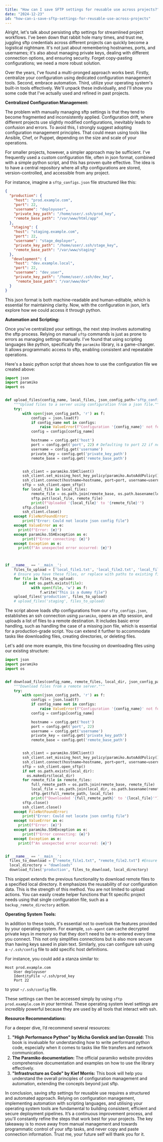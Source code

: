 ```yaml
---
title: "How can I save SFTP settings for reusable use across projects?"
date: "2024-12-23"
id: "how-can-i-save-sftp-settings-for-reusable-use-across-projects"
---
```


Alright, let's talk about persisting sftp settings for streamlined project workflows. I've been down that rabbit hole many times, and trust me, juggling sftp credentials across different projects can quickly become a logistical nightmare. It's not just about remembering hostnames, ports, and usernames; it's also about managing private keys, dealing with different connection options, and ensuring security. Forget copy-pasting configurations; we need a more robust solution.

Over the years, I've found a multi-pronged approach works best. Firstly, centralize your configuration using dedicated configuration management tools. Second, embrace automation. Third, utilize your operating system's built-in tools effectively. We'll unpack these individually, and I'll show you some code that I've actually used and refined in past projects.

**Centralized Configuration Management:**

The problem with manually managing sftp settings is that they tend to become fragmented and inconsistently applied. Configuration drift, where different projects use slightly modified configurations, inevitably leads to confusion and errors. To avoid this, I strongly suggest adopting configuration management principles. That could mean using tools like Ansible, Chef, or Puppet, depending on the size and scale of your operations.

For smaller projects, however, a simpler approach may be sufficient. I've frequently used a custom configuration file, often in json format, combined with a simple python script, and this has proven quite effective. The idea is to have a central repository where all sftp configurations are stored, version-controlled, and accessible from any project.

For instance, imagine a `sftp_configs.json` file structured like this:

```json
{
  "production": {
    "host": "prod.example.com",
    "port": 22,
    "username": "deployuser",
    "private_key_path": "/home/user/.ssh/prod_key",
    "remote_base_path": "/var/www/html/app"
  },
   "staging": {
    "host": "staging.example.com",
    "port": 22,
    "username": "stage_deployer",
    "private_key_path": "/home/user/.ssh/stage_key",
    "remote_base_path": "/var/www/staging"
  },
   "development": {
    "host": "dev.example.local",
    "port": 22,
    "username": "dev_user",
    "private_key_path": "/home/user/.ssh/dev_key",
     "remote_base_path": "/var/www/dev"
  }
}
```

This json format is both machine-readable and human-editable, which is essential for maintaining clarity. Now, with the configuration in json, let’s explore how we could access it through python.

**Automation and Scripting:**

Once you've centralized your settings, the next step involves automating the sftp process. Relying on manual `sftp` commands is just as prone to errors as managing settings manually. I've found that using scripting languages like python, specifically the `paramiko` library, is a game-changer. It allows programmatic access to sftp, enabling consistent and repeatable operations.

Here's a basic python script that shows how to use the configuration file we created above:

```python
import json
import paramiko
import os


def upload_files(config_name, local_files, json_config_path='sftp_configs.json'):
    """Upload files to a server using configuration from a json file."""
    try:
        with open(json_config_path, 'r') as f:
            configs = json.load(f)
            if config_name not in configs:
                raise ValueError(f"Configuration '{config_name}' not found.")
            config = configs[config_name]

            hostname = config.get('host')
            port = config.get('port', 22) # Defaulting to port 22 if not found.
            username = config.get('username')
            private_key = config.get('private_key_path')
            remote_base = config.get('remote_base_path')


        ssh_client = paramiko.SSHClient()
        ssh_client.set_missing_host_key_policy(paramiko.AutoAddPolicy())
        ssh_client.connect(hostname=hostname, port=port, username=username, key_filename=private_key)
        sftp = ssh_client.open_sftp()
        for local_file in local_files:
            remote_file = os.path.join(remote_base, os.path.basename(local_file))
            sftp.put(local_file, remote_file)
            print(f"Uploaded '{local_file}' to '{remote_file}'")
        sftp.close()
        ssh_client.close()
    except FileNotFoundError:
        print("Error: Could not locate json config file")
    except ValueError as e:
      print(f"Error: {e}")
    except paramiko.SSHException as e:
        print(f"Error connecting: {e}")
    except Exception as e:
      print(f"An unexpected error occurred: {e}")



if __name__ == '__main__':
    files_to_upload = ['local_file1.txt', 'local_file2.txt', 'local_file3.txt']
    # Ensure you have these files, or replace with paths to existing files
    for file in files_to_upload:
        if not os.path.exists(file):
            with open(file, 'w') as f:
                f.write("This is a dummy file")
    upload_files('production', files_to_upload)
    # upload_files('staging', files_to_upload)
```

The script above loads sftp configurations from our `sftp_configs.json`, establishes an ssh connection using `paramiko`, opens an sftp session, and uploads a list of files to a remote destination. It includes basic error handling, such as handling the case of a missing json file, which is essential for a production-grade script. You can extend it further to accommodate tasks like downloading files, creating directories, or deleting files.

Let's add one more example, this time focusing on downloading files using our existing structure:

```python
import json
import paramiko
import os


def download_files(config_name, remote_files, local_dir, json_config_path='sftp_configs.json'):
    """Download files from a remote server."""
    try:
        with open(json_config_path, 'r') as f:
            configs = json.load(f)
            if config_name not in configs:
                raise ValueError(f"Configuration '{config_name}' not found.")
            config = configs[config_name]

            hostname = config.get('host')
            port = config.get('port', 22)
            username = config.get('username')
            private_key = config.get('private_key_path')
            remote_base = config.get('remote_base_path')


        ssh_client = paramiko.SSHClient()
        ssh_client.set_missing_host_key_policy(paramiko.AutoAddPolicy())
        ssh_client.connect(hostname=hostname, port=port, username=username, key_filename=private_key)
        sftp = ssh_client.open_sftp()
        if not os.path.exists(local_dir):
          os.makedirs(local_dir)
        for remote_file in remote_files:
            full_remote_path = os.path.join(remote_base, remote_file)
            local_file = os.path.join(local_dir, os.path.basename(remote_file))
            sftp.get(full_remote_path, local_file)
            print(f"Downloaded '{full_remote_path}' to '{local_file}'")
        sftp.close()
        ssh_client.close()
    except FileNotFoundError:
        print("Error: Could not locate json config file")
    except ValueError as e:
      print(f"Error: {e}")
    except paramiko.SSHException as e:
        print(f"Error connecting: {e}")
    except Exception as e:
      print(f"An unexpected error occurred: {e}")


if __name__ == '__main__':
  files_to_download = ["remote_file1.txt", "remote_file2.txt"] #Ensure these exist on your remote server
  local_directory = "downloads"
  download_files('production', files_to_download, local_directory)
```

This snippet extends the previous functionality to download remote files to a specified local directory. It emphasizes the reusability of our configuration data. This is the strength of this method. You are not limited to upload actions. You can easily create helper functions that fit specific project needs using that single configuration file, such as a `backup_remote_directory` action.

**Operating System Tools:**

In addition to these tools, it's essential not to overlook the features provided by your operating system. For example, `ssh-agent` can cache decrypted private keys in memory so that they don’t need to be re-entered every time you connect. This not only simplifies connections but is also more secure than having keys saved in plain text. Similarly, you can configure ssh using a `~/.ssh/config` file to add specific host definitions.

For instance, you could add a stanza similar to:
```
Host prod.example.com
    User deployuser
    IdentityFile ~/.ssh/prod_key
    Port 22
```
to your `~/.ssh/config` file.

These settings can then be accessed simply by using `sftp prod.example.com` in your terminal. These operating system level settings are incredibly powerful because they are used by all tools that interact with ssh.

**Resource Recommendations:**

For a deeper dive, I’d recommend several resources:

1.  **"High Performance Python" by Micha Gorelick and Ian Ozsvald:** This book is invaluable for understanding how to write performant python code, especially when it comes to tasks like file transfers and network communication.
2. **The Paramiko documentation:** The official paramiko website provides comprehensive documentation and examples on how to use the library effectively.
3. **"Infrastructure as Code" by Kief Morris:** This book will help you understand the overall principles of configuration management and automation, extending the concepts beyond just sftp.

In conclusion, saving sftp settings for reusable use requires a structured and automated approach. Relying on configuration management, implementing automation with scripting languages, and utilising your operating system tools are fundamental to building consistent, efficient and secure deployment pipelines. It’s a continuous improvement process, and you'll constantly refine the steps that work best for your projects. The key takeaway is to move away from manual management and towards programmatic control of your sftp tasks, and never copy and paste connection information. Trust me, your future self will thank you for it.
